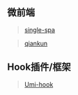 ## 微前端
> [single-spa](https://single-spa.js.org/docs/getting-started-overview/)

> [qiankun](https://qiankun.umijs.org/zh)

## Hook插件/框架
> [Umi-hook](https://hooks.umijs.org/zh-CN)